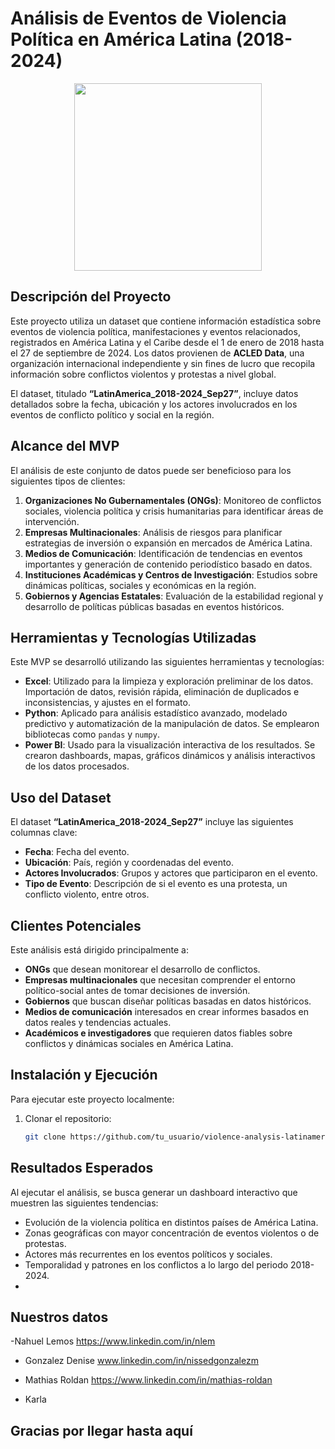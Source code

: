 # Análisis de Eventos de Violencia Política en América Latina (2018-2024)

<p align=center><img src= https://img.freepik.com/fotos-premium/protestando-multitud-personas-calles-ciudad-puno-levantado-vista-trasera-marcha-protesta-nacional-contra-guerra_77829-10435.jpg width="300"><p> 

## Descripción del Proyecto

Este proyecto utiliza un dataset que contiene información estadística sobre eventos de violencia política, manifestaciones y eventos relacionados, registrados en América Latina y el Caribe desde el 1 de enero de 2018 hasta el 27 de septiembre de 2024. Los datos provienen de **ACLED Data**, una organización internacional independiente y sin fines de lucro que recopila información sobre conflictos violentos y protestas a nivel global.

El dataset, titulado **“LatinAmerica_2018-2024_Sep27”**, incluye datos detallados sobre la fecha, ubicación y los actores involucrados en los eventos de conflicto político y social en la región.

## Alcance del MVP

El análisis de este conjunto de datos puede ser beneficioso para los siguientes tipos de clientes:

1. **Organizaciones No Gubernamentales (ONGs)**: Monitoreo de conflictos sociales, violencia política y crisis humanitarias para identificar áreas de intervención.
2. **Empresas Multinacionales**: Análisis de riesgos para planificar estrategias de inversión o expansión en mercados de América Latina.
3. **Medios de Comunicación**: Identificación de tendencias en eventos importantes y generación de contenido periodístico basado en datos.
4. **Instituciones Académicas y Centros de Investigación**: Estudios sobre dinámicas políticas, sociales y económicas en la región.
5. **Gobiernos y Agencias Estatales**: Evaluación de la estabilidad regional y desarrollo de políticas públicas basadas en eventos históricos.

## Herramientas y Tecnologías Utilizadas

Este MVP se desarrolló utilizando las siguientes herramientas y tecnologías:

- **Excel**: Utilizado para la limpieza y exploración preliminar de los datos. Importación de datos, revisión rápida, eliminación de duplicados e inconsistencias, y ajustes en el formato.
- **Python**: Aplicado para análisis estadístico avanzado, modelado predictivo y automatización de la manipulación de datos. Se emplearon bibliotecas como `pandas` y `numpy`.
- **Power BI**: Usado para la visualización interactiva de los resultados. Se crearon dashboards, mapas, gráficos dinámicos y análisis interactivos de los datos procesados.

## Uso del Dataset

El dataset **“LatinAmerica_2018-2024_Sep27”** incluye las siguientes columnas clave:

- **Fecha**: Fecha del evento.
- **Ubicación**: País, región y coordenadas del evento.
- **Actores Involucrados**: Grupos y actores que participaron en el evento.
- **Tipo de Evento**: Descripción de si el evento es una protesta, un conflicto violento, entre otros.

## Clientes Potenciales

Este análisis está dirigido principalmente a:

- **ONGs** que desean monitorear el desarrollo de conflictos.
- **Empresas multinacionales** que necesitan comprender el entorno político-social antes de tomar decisiones de inversión.
- **Gobiernos** que buscan diseñar políticas basadas en datos históricos.
- **Medios de comunicación** interesados en crear informes basados en datos reales y tendencias actuales.
- **Académicos e investigadores** que requieren datos fiables sobre conflictos y dinámicas sociales en América Latina.

## Instalación y Ejecución

Para ejecutar este proyecto localmente:

1. Clonar el repositorio:
   ```bash
   git clone https://github.com/tu_usuario/violence-analysis-latinamerica.git


## Resultados Esperados

Al ejecutar el análisis, se busca generar un dashboard interactivo que muestren las siguientes tendencias:

- Evolución de la violencia política en distintos países de América Latina.
- Zonas geográficas con mayor concentración de eventos violentos o de protestas.
- Actores más recurrentes en los eventos políticos y sociales.
- Temporalidad y patrones en los conflictos a lo largo del periodo 2018-2024.
- 
## Nuestros datos
-Nahuel Lemos https://www.linkedin.com/in/nlem 
- Gonzalez Denise  www.linkedin.com/in/nissedgonzalezm
- Mathias Roldan https://www.linkedin.com/in/mathias-roldan
  
- Karla 

## Gracias por llegar hasta aquí

